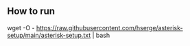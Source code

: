 ## How to run

wget -O - https://raw.githubusercontent.com/hserge/asterisk-setup/main/asterisk-setup.txt | bash
